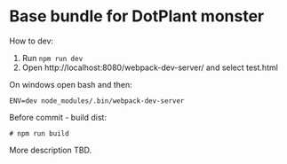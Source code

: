 # Base bundle for DotPlant monster

How to dev:

1. Run `npm run dev`
2. Open http://localhost:8080/webpack-dev-server/ and select test.html

On windows open bash and then:
```
ENV=dev node_modules/.bin/webpack-dev-server
```


Before commit - build dist:
```
# npm run build
```

More description TBD.
